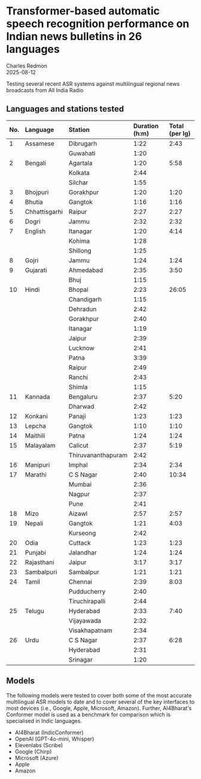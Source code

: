# Transformer-based automatic speech recognition performance on Indian news bulletins in 26 languages

Charles Redmon  
2025-08-12  

Testing several recent ASR systems against multilingual regional news broadcasts from All India Radio

## Languages and stations tested

| No. | Language      | Station            | Duration (h:m) | Total (per lg) |
| :--- | :------------ | :----------------- | :-------------- | :-------------- |
| 1   | Assamese      | Dibrugarh          | 1:22           | 2:43           |
|     |               | Guwahati           | 1:20           |                |
| 2   | Bengali       | Agartala           | 1:20           | 5:58           |
|     |               | Kolkata            | 2:44           |                |
|     |               | Silchar            | 1:55           |                |
| 3   | Bhojpuri      | Gorakhpur          | 1:20           | 1:20           |
| 4   | Bhutia        | Gangtok            | 1:16           | 1:16           |
| 5   | Chhattisgarhi | Raipur             | 2:27           | 2:27           |
| 6   | Dogri         | Jammu              | 2:32           | 2:32           |
| 7   | English       | Itanagar           | 1:20           | 4:14           |
|     |               | Kohima             | 1:28           |                |
|     |               | Shillong           | 1:25           |                |
| 8   | Gojri         | Jammu              | 1:24           | 1:24           |
| 9   | Gujarati      | Ahmedabad          | 2:35           | 3:50           |
|     |               | Bhuj               | 1:15           |                |
| 10  | Hindi         | Bhopal             | 2:23           | 26:05          |
|     |               | Chandigarh         | 1:15           |                |
|     |               | Dehradun           | 2:42           |                |
|     |               | Gorakhpur          | 2:40           |                |
|     |               | Itanagar           | 1:19           |                |
|     |               | Jaipur             | 2:39           |                |
|     |               | Lucknow            | 2:41           |                |
|     |               | Patna              | 3:39           |                |
|     |               | Raipur             | 2:49           |                |
|     |               | Ranchi             | 2:43           |                |
|     |               | Shimla             | 1:15           |                |
| 11  | Kannada       | Bengaluru          | 2:37           | 5:20           |
|     |               | Dharwad            | 2:42           |                |
| 12  | Konkani       | Panaji             | 1:23           | 1:23           |
| 13  | Lepcha        | Gangtok            | 1:10           | 1:10           |
| 14  | Maithili      | Patna              | 1:24           | 1:24           |
| 15  | Malayalam     | Calicut            | 2:37           | 5:19           |
|     |               | Thiruvananthapuram | 2:42           |                |
| 16  | Manipuri      | Imphal             | 2:34           | 2:34           |
| 17  | Marathi       | C S Nagar          | 2:40           | 10:34          |
|     |               | Mumbai             | 2:36           |                |
|     |               | Nagpur             | 2:37           |                |
|     |               | Pune               | 2:41           |                |
| 18  | Mizo          | Aizawl             | 2:57           | 2:57           |
| 19  | Nepali        | Gangtok            | 1:21           | 4:03           |
|     |               | Kurseong           | 2:42           |                |
| 20  | Odia          | Cuttack            | 1:23           | 1:23           |
| 21  | Punjabi       | Jalandhar          | 1:24           | 1:24           |
| 22  | Rajasthani    | Jaipur             | 3:17           | 3:17           |
| 23  | Sambalpuri    | Sambalpur          | 1:21           | 1:21           |
| 24  | Tamil         | Chennai            | 2:39           | 8:03           |
|     |               | Pudducherry        | 2:40           |                |
|     |               | Tiruchirapalli     | 2:44           |                |
| 25  | Telugu        | Hyderabad          | 2:33           | 7:40           |
|     |               | Vijayawada         | 2:32           |                |
|     |               | Visakhapatnam      | 2:34           |                |
| 26  | Urdu          | C S Nagar          | 2:37           | 6:28           |
|     |               | Hyderabad          | 2:31           |                |
|     |               | Srinagar           | 1:20           |                |


## Models

The following models were tested to cover both some of the most accurate 
multilingual ASR models to date and to cover several of the key interfaces 
to most devices (i.e., Google, Apple, Microsoft, Amazon). Further, AI4Bharat's 
Conformer model is used as a benchmark for comparison which is specialised in 
Indic languages.

- AI4Bharat (IndicConformer)
- OpenAI (GPT-4o-mini, Whisper)
- Elevenlabs (Scribe)
- Google (Chirp)
- Microsoft (Azure)
- Apple
- Amazon


